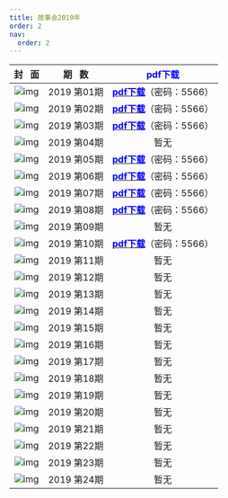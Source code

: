 ```yaml
---
title: 故事会2019年
order: 2
nav:
  order: 2
---
```

|                          封   面                          |  期   数  |                                     <font color="blue">**pdf下载**</font>                                     |
| :---------------------------------------------------------: | :---------: | :------------------------------------------------------------------------------: |
| ![img](../../../public/images/gushihui/gsh2019/gsh201901.jpg)   | 2019 第01期 | [<font color="blue">**pdf下载**</font>](https://url97.ctfile.com/f/799297-1457766619-cfb4f2?p=5566)（密码：5566） |
| ![img](../../../public/images/gushihui/gsh2019/gsh201902.jpg)   | 2019 第02期 | [<font color="blue">**pdf下载**</font>](https://url97.ctfile.com/f/799297-1457766622-30af9d?p=5566)（密码：5566） |
| ![img](../../../public/images/gushihui/gsh2019/gsh201903.jpg)   | 2019 第03期 | [<font color="blue">**pdf下载**</font>](https://url97.ctfile.com/f/799297-1457766631-daa89c?p=5566)（密码：5566） |
| ![img](../../../public/images/gushihui/gsh2019/gsh201904.jpg)   | 2019 第04期 |                                       暂无                                       |
| ![img](../../../public/images/gushihui/gsh2019/gsh201905.jpg)   | 2019 第05期 | [<font color="blue">**pdf下载**</font>](https://url97.ctfile.com/f/799297-1457766637-3e5a5f?p=5566)（密码：5566） |
| ![img](../../../public/images/gushihui/gsh2019/gsh201906.jpg)   | 2019 第06期 | [<font color="blue">**pdf下载**</font>](https://url97.ctfile.com/f/799297-1457766640-ce2c02?p=5566)（密码：5566） |
| ![img](../../../public/images/gushihui/gsh2019/gsh201907.jpg)   | 2019 第07期 | [<font color="blue">**pdf下载**</font>](https://url97.ctfile.com/f/799297-1457766646-4f209c?p=5566)（密码：5566） |
| ![img](../../../public/images/gushihui/gsh2019/gsh201908.jpg)   | 2019 第08期 | [<font color="blue">**pdf下载**</font>](https://url97.ctfile.com/f/799297-1457766649-a77cc3?p=5566)（密码：5566） |
| ![img](../../../public/images/gushihui/gsh2019/gsh201909.jpg)   | 2019 第09期 |                                       暂无                                       |
| ![img](../../../public/images/gushihui/gsh2019/gsh201910.jpg)   | 2019 第10期 | [<font color="blue">**pdf下载**</font>](https://url97.ctfile.com/f/799297-1457766661-5566b6?p=5566)（密码：5566） |
| ![img](../../../public/images/gushihui/gsh2019/gsh201911.jpg)   | 2019 第11期 |                                       暂无                                       |
| ![img](../../../public/images/gushihui/gsh2019/gsh201912.jpg)   | 2019 第12期 |                                       暂无                                       |
| ![img](../../../public/images/gushihui/gsh2019/gsh201913.jpg)   | 2019 第13期 |                                       暂无                                       |
| ![img](../../../public/images/gushihui/gsh2019/gsh201914.jpg)   | 2019 第14期 |                                       暂无                                       |
| ![img](../../../public/images/gushihui/gsh2019/gsh201915.jpg)   | 2019 第15期 |                                       暂无                                       |
| ![img](../../../public/images/gushihui/gsh2019/gsh201916.jpg)   | 2019 第16期 |                                       暂无                                       |
| ![img](../../../public/images/gushihui/gsh2019/gsh201917.jpg)   | 2019 第17期 |                                       暂无                                       |
| ![img](../../../public/images/gushihui/gsh2019/gsh201918.jpg)   | 2019 第18期 |                                       暂无                                       |
| ![img](../../../public/images/gushihui/gsh2019/gsh201919.jpg)   | 2019 第19期 |                                       暂无                                       |
| ![img](../../../public/images/gushihui/gsh2019/gsh201920.jpg)   | 2019 第20期 |                                       暂无                                       |
| ![img](../../../public/images/gushihui/gsh2019/gsh201921.jpg)   | 2019 第21期 |                                       暂无                                       |
| ![img](../../../public/images/gushihui/gsh2019/gsh201922.jpg)   | 2019 第22期 |                                       暂无                                       |
| ![img](../../../public/images/gushihui/gsh2019/gsh201923.jpg)   | 2019 第23期 |                                       暂无                                       |
| ![img](../../../public/images/gushihui/gsh2019/gsh201924.jpg)   | 2019 第24期 |                                       暂无                                       |
